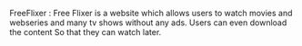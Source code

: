 FreeFlixer :
Free Flixer is a website which allows users to watch movies and webseries and many tv shows without any ads. Users can even download the content So that they can watch later.

